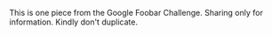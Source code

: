 This is one piece from the Google Foobar Challenge. Sharing only for information. Kindly don't duplicate.
